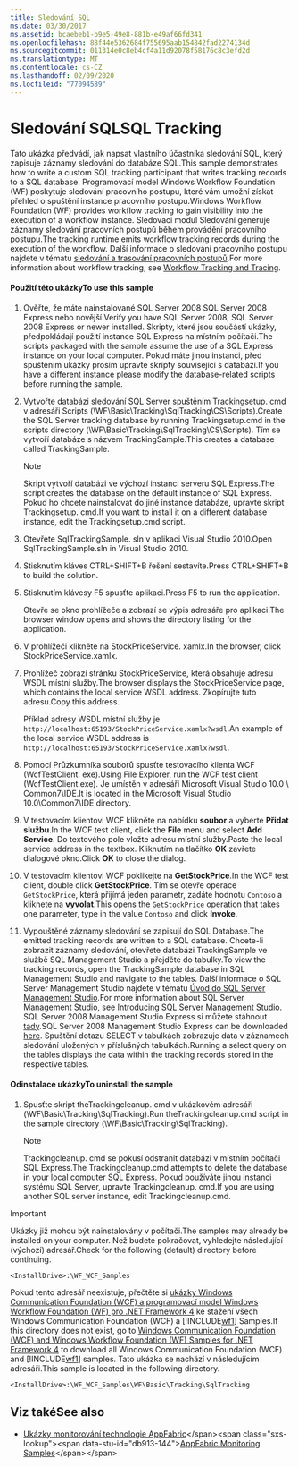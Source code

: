 ```yaml
---
title: Sledování SQL
ms.date: 03/30/2017
ms.assetid: bcaebeb1-b9e5-49e8-881b-e49af66fd341
ms.openlocfilehash: 88f44e5362684f755695aab154842fad2274134d
ms.sourcegitcommit: 011314e0c8eb4cf4a11d92078f58176c8c3efd2d
ms.translationtype: MT
ms.contentlocale: cs-CZ
ms.lasthandoff: 02/09/2020
ms.locfileid: "77094589"
---
```

# <a name="sql-tracking"></a><span data-ttu-id="db913-102">Sledování SQL</span><span class="sxs-lookup"><span data-stu-id="db913-102">SQL Tracking</span></span>
<span data-ttu-id="db913-103">Tato ukázka předvádí, jak napsat vlastního účastníka sledování SQL, který zapisuje záznamy sledování do databáze SQL.</span><span class="sxs-lookup"><span data-stu-id="db913-103">This sample demonstrates how to write a custom SQL tracking participant that writes tracking records to a SQL database.</span></span> <span data-ttu-id="db913-104">Programovací model Windows Workflow Foundation (WF) poskytuje sledování pracovního postupu, které vám umožní získat přehled o spuštění instance pracovního postupu.</span><span class="sxs-lookup"><span data-stu-id="db913-104">Windows Workflow Foundation (WF) provides workflow tracking to gain visibility into the execution of a workflow instance.</span></span> <span data-ttu-id="db913-105">Sledovací modul Sledování generuje záznamy sledování pracovních postupů během provádění pracovního postupu.</span><span class="sxs-lookup"><span data-stu-id="db913-105">The tracking runtime emits workflow tracking records during the execution of the workflow.</span></span> <span data-ttu-id="db913-106">Další informace o sledování pracovního postupu najdete v tématu [sledování a trasování pracovních postupů](../workflow-tracking-and-tracing.md).</span><span class="sxs-lookup"><span data-stu-id="db913-106">For more information about workflow tracking, see [Workflow Tracking and Tracing](../workflow-tracking-and-tracing.md).</span></span>

#### <a name="to-use-this-sample"></a><span data-ttu-id="db913-107">Použití této ukázky</span><span class="sxs-lookup"><span data-stu-id="db913-107">To use this sample</span></span>

1. <span data-ttu-id="db913-108">Ověřte, že máte nainstalované SQL Server 2008 SQL Server 2008 Express nebo novější.</span><span class="sxs-lookup"><span data-stu-id="db913-108">Verify you have SQL Server 2008, SQL Server 2008 Express or newer installed.</span></span> <span data-ttu-id="db913-109">Skripty, které jsou součástí ukázky, předpokládají použití instance SQL Express na místním počítači.</span><span class="sxs-lookup"><span data-stu-id="db913-109">The scripts packaged with the sample assume the use of a SQL Express instance on your local computer.</span></span> <span data-ttu-id="db913-110">Pokud máte jinou instanci, před spuštěním ukázky prosím upravte skripty související s databází.</span><span class="sxs-lookup"><span data-stu-id="db913-110">If you have a different instance please modify the database-related scripts before running the sample.</span></span>

2. <span data-ttu-id="db913-111">Vytvořte databázi sledování SQL Server spuštěním Trackingsetup. cmd v adresáři Scripts (\WF\Basic\Tracking\SqlTracking\CS\Scripts).</span><span class="sxs-lookup"><span data-stu-id="db913-111">Create the SQL Server tracking database by running Trackingsetup.cmd in the scripts directory (\WF\Basic\Tracking\SqlTracking\CS\Scripts).</span></span> <span data-ttu-id="db913-112">Tím se vytvoří databáze s názvem TrackingSample.</span><span class="sxs-lookup"><span data-stu-id="db913-112">This creates a database called TrackingSample.</span></span>

    > [!NOTE]
    > <span data-ttu-id="db913-113">Skript vytvoří databázi ve výchozí instanci serveru SQL Express.</span><span class="sxs-lookup"><span data-stu-id="db913-113">The script creates the database on the default instance of SQL Express.</span></span> <span data-ttu-id="db913-114">Pokud ho chcete nainstalovat do jiné instance databáze, upravte skript Trackingsetup. cmd.</span><span class="sxs-lookup"><span data-stu-id="db913-114">If you want to install it on a different database instance, edit the Trackingsetup.cmd script.</span></span>

3. <span data-ttu-id="db913-115">Otevřete SqlTrackingSample. sln v aplikaci Visual Studio 2010.</span><span class="sxs-lookup"><span data-stu-id="db913-115">Open SqlTrackingSample.sln in Visual Studio 2010.</span></span>

4. <span data-ttu-id="db913-116">Stisknutím kláves CTRL+SHIFT+B řešení sestavíte.</span><span class="sxs-lookup"><span data-stu-id="db913-116">Press CTRL+SHIFT+B to build the solution.</span></span>

5. <span data-ttu-id="db913-117">Stisknutím klávesy F5 spusťte aplikaci.</span><span class="sxs-lookup"><span data-stu-id="db913-117">Press F5 to run the application.</span></span>

     <span data-ttu-id="db913-118">Otevře se okno prohlížeče a zobrazí se výpis adresáře pro aplikaci.</span><span class="sxs-lookup"><span data-stu-id="db913-118">The browser window opens and shows the directory listing for the application.</span></span>

6. <span data-ttu-id="db913-119">V prohlížeči klikněte na StockPriceService. xamlx.</span><span class="sxs-lookup"><span data-stu-id="db913-119">In the browser, click StockPriceService.xamlx.</span></span>

7. <span data-ttu-id="db913-120">Prohlížeč zobrazí stránku StockPriceService, která obsahuje adresu WSDL místní služby.</span><span class="sxs-lookup"><span data-stu-id="db913-120">The browser displays the StockPriceService page, which contains the local service WSDL address.</span></span> <span data-ttu-id="db913-121">Zkopírujte tuto adresu.</span><span class="sxs-lookup"><span data-stu-id="db913-121">Copy this address.</span></span>

     <span data-ttu-id="db913-122">Příklad adresy WSDL místní služby je `http://localhost:65193/StockPriceService.xamlx?wsdl`.</span><span class="sxs-lookup"><span data-stu-id="db913-122">An example of the local service WSDL address is `http://localhost:65193/StockPriceService.xamlx?wsdl`.</span></span>

8. <span data-ttu-id="db913-123">Pomocí Průzkumníka souborů spusťte testovacího klienta WCF (WcfTestClient. exe).</span><span class="sxs-lookup"><span data-stu-id="db913-123">Using File Explorer, run the WCF test client (WcfTestClient.exe).</span></span> <span data-ttu-id="db913-124">Je umístěn v adresáři Microsoft Visual Studio 10.0 \ Common7\IDE.</span><span class="sxs-lookup"><span data-stu-id="db913-124">It is located in the Microsoft Visual Studio 10.0\Common7\IDE directory.</span></span>

9. <span data-ttu-id="db913-125">V testovacím klientovi WCF klikněte na nabídku **soubor** a vyberte **Přidat službu**.</span><span class="sxs-lookup"><span data-stu-id="db913-125">In the WCF test client, click the **File** menu and select **Add Service**.</span></span> <span data-ttu-id="db913-126">Do textového pole vložte adresu místní služby.</span><span class="sxs-lookup"><span data-stu-id="db913-126">Paste the local service address in the textbox.</span></span> <span data-ttu-id="db913-127">Kliknutím na tlačítko **OK** zavřete dialogové okno.</span><span class="sxs-lookup"><span data-stu-id="db913-127">Click **OK** to close the dialog.</span></span>

10. <span data-ttu-id="db913-128">V testovacím klientovi WCF poklikejte na **GetStockPrice**.</span><span class="sxs-lookup"><span data-stu-id="db913-128">In the WCF test client, double click **GetStockPrice**.</span></span> <span data-ttu-id="db913-129">Tím se otevře operace `GetStockPrice`, která přijímá jeden parametr, zadáte hodnotu `Contoso` a kliknete na **vyvolat**.</span><span class="sxs-lookup"><span data-stu-id="db913-129">This opens the `GetStockPrice` operation that takes one parameter, type in the value `Contoso` and click **Invoke**.</span></span>

11. <span data-ttu-id="db913-130">Vypouštěné záznamy sledování se zapisují do SQL Database.</span><span class="sxs-lookup"><span data-stu-id="db913-130">The emitted tracking records are written to a SQL database.</span></span> <span data-ttu-id="db913-131">Chcete-li zobrazit záznamy sledování, otevřete databázi TrackingSample ve službě SQL Management Studio a přejděte do tabulky.</span><span class="sxs-lookup"><span data-stu-id="db913-131">To view the tracking records, open the TrackingSample database in SQL Management Studio and navigate to the tables.</span></span> <span data-ttu-id="db913-132">Další informace o SQL Server Management Studio najdete v tématu [Úvod do SQL Server Management Studio](/sql/ssms/sql-server-management-studio-ssms).</span><span class="sxs-lookup"><span data-stu-id="db913-132">For more information about SQL Server Management Studio, see [Introducing SQL Server Management Studio](/sql/ssms/sql-server-management-studio-ssms).</span></span> <span data-ttu-id="db913-133">SQL Server 2008 Management Studio Express si můžete stáhnout [tady](https://www.microsoft.com/download/details.aspx?id=7593).</span><span class="sxs-lookup"><span data-stu-id="db913-133">SQL Server 2008 Management Studio Express can be downloaded [here](https://www.microsoft.com/download/details.aspx?id=7593).</span></span> <span data-ttu-id="db913-134">Spuštění dotazu SELECT v tabulkách zobrazuje data v záznamech sledování uložených v příslušných tabulkách.</span><span class="sxs-lookup"><span data-stu-id="db913-134">Running a select query on the tables displays the data within the tracking records stored in the respective tables.</span></span>

#### <a name="to-uninstall-the-sample"></a><span data-ttu-id="db913-135">Odinstalace ukázky</span><span class="sxs-lookup"><span data-stu-id="db913-135">To uninstall the sample</span></span>

1. <span data-ttu-id="db913-136">Spusťte skript theTrackingcleanup. cmd v ukázkovém adresáři (\WF\Basic\Tracking\SqlTracking).</span><span class="sxs-lookup"><span data-stu-id="db913-136">Run theTrackingcleanup.cmd script in the sample directory (\WF\Basic\Tracking\SqlTracking).</span></span>

    > [!NOTE]
    > <span data-ttu-id="db913-137">Trackingcleanup. cmd se pokusí odstranit databázi v místním počítači SQL Express.</span><span class="sxs-lookup"><span data-stu-id="db913-137">The Trackingcleanup.cmd attempts to delete the database in your local computer SQL Express.</span></span> <span data-ttu-id="db913-138">Pokud používáte jinou instanci systému SQL Server, upravte Trackingcleanup. cmd.</span><span class="sxs-lookup"><span data-stu-id="db913-138">If you are using another SQL server instance, edit Trackingcleanup.cmd.</span></span>

> [!IMPORTANT]
> <span data-ttu-id="db913-139">Ukázky již mohou být nainstalovány v počítači.</span><span class="sxs-lookup"><span data-stu-id="db913-139">The samples may already be installed on your computer.</span></span> <span data-ttu-id="db913-140">Než budete pokračovat, vyhledejte následující (výchozí) adresář.</span><span class="sxs-lookup"><span data-stu-id="db913-140">Check for the following (default) directory before continuing.</span></span>
>
> `<InstallDrive>:\WF_WCF_Samples`
>
> <span data-ttu-id="db913-141">Pokud tento adresář neexistuje, přečtěte si [ukázky Windows Communication Foundation (WCF) a programovací model Windows Workflow Foundation (WF) pro .NET Framework 4](https://www.microsoft.com/download/details.aspx?id=21459) ke stažení všech Windows Communication Foundation (WCF) a [!INCLUDE[wf1](../../../../includes/wf1-md.md)] Samples.</span><span class="sxs-lookup"><span data-stu-id="db913-141">If this directory does not exist, go to [Windows Communication Foundation (WCF) and Windows Workflow Foundation (WF) Samples for .NET Framework 4](https://www.microsoft.com/download/details.aspx?id=21459) to download all Windows Communication Foundation (WCF) and [!INCLUDE[wf1](../../../../includes/wf1-md.md)] samples.</span></span> <span data-ttu-id="db913-142">Tato ukázka se nachází v následujícím adresáři.</span><span class="sxs-lookup"><span data-stu-id="db913-142">This sample is located in the following directory.</span></span>
>
> `<InstallDrive>:\WF_WCF_Samples\WF\Basic\Tracking\SqlTracking`

## <a name="see-also"></a><span data-ttu-id="db913-143">Viz také</span><span class="sxs-lookup"><span data-stu-id="db913-143">See also</span></span>

- <span data-ttu-id="db913-144">[Ukázky monitorování technologie AppFabric](https://docs.microsoft.com/previous-versions/appfabric/ff383407(v=azure.10))</span><span class="sxs-lookup"><span data-stu-id="db913-144">[AppFabric Monitoring Samples](https://docs.microsoft.com/previous-versions/appfabric/ff383407(v=azure.10))</span></span>
